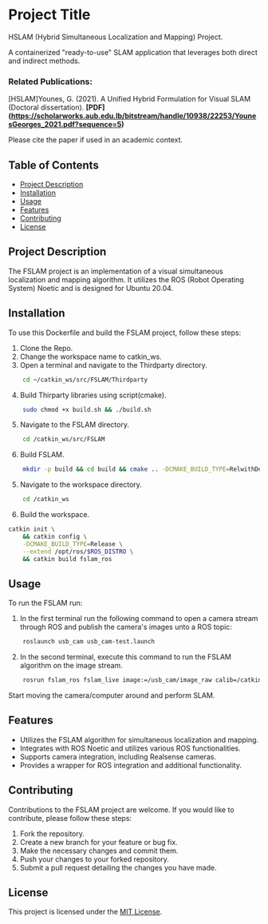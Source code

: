 # Project Title

HSLAM (Hybrid Simultaneous Localization and Mapping) Project.

A containerized "ready-to-use" SLAM application that leverages both direct and indirect methods.

### Related Publications:
[HSLAM]Younes, G. (2021). A Unified Hybrid Formulation for Visual SLAM (Doctoral dissertation).
**[PDF] (https://scholarworks.aub.edu.lb/bitstream/handle/10938/22253/YounesGeorges_2021.pdf?sequence=5)**

Please cite the paper if used in an academic context.

## Table of Contents

- [Project Description](#project-description)
- [Installation](#installation)
- [Usage](#usage)
- [Features](#features)
- [Contributing](#contributing)
- [License](#license)

## Project Description

The FSLAM project is an implementation of a visual simultaneous localization and mapping algorithm. 
It utilizes the ROS (Robot Operating System) Noetic and is designed for Ubuntu 20.04.



## Installation

To use this Dockerfile and build the FSLAM project, follow these steps:

1. Clone the Repo.
2. Change the workspace name to catkin_ws.
3. Open a terminal and navigate to the Thirdparty directory.
```bash
    cd ~/catkin_ws/src/FSLAM/Thirdparty
```
4. Build Thirparty libraries using script(cmake).
```bash
    sudo chmod +x build.sh && ./build.sh
```
5. Navigate to the FSLAM directory.
```bash
    cd /catkin_ws/src/FSLAM
```
6. Build FSLAM.
```bash
    mkdir -p build && cd build && cmake .. -DCMAKE_BUILD_TYPE=RelwithDebInfo && make -j 10
```
5. Navigate to the workspace directory.
```bash
    cd /catkin_ws
```
6. Build the workspace.
```bash
catkin init \
    && catkin config \
    -DCMAKE_BUILD_TYPE=Release \
    --extend /opt/ros/$ROS_DISTRO \
    && catkin build fslam_ros
```

## Usage

To run the FSLAM run:
1. In the first terminal run the following command to open a camera stream through ROS and publish the camera's images unto a ROS topic:
``` bash
    roslaunch usb_cam usb_cam-test.launch
```

2. In the second terminal, execute this command to run the FSLAM algorithm on the image stream.
``` bash
    rosrun fslam_ros fslam_live image:=/usb_cam/image_raw calib=/catkin_ws/src/res/camera.txt gamma=/catkin_ws/src/res/pcalib.txt vignette=/catkin_ws/src/res/vignette.png mode=0
```
Start moving the camera/computer around and perform SLAM.

## Features

- Utilizes the FSLAM algorithm for simultaneous localization and mapping.
- Integrates with ROS Noetic and utilizes various ROS functionalities.
- Supports camera integration, including Realsense cameras.
- Provides a wrapper for ROS integration and additional functionality.

## Contributing

Contributions to the FSLAM project are welcome. If you would like to contribute, please follow these steps:

1. Fork the repository.
2. Create a new branch for your feature or bug fix.
3. Make the necessary changes and commit them.
4. Push your changes to your forked repository.
5. Submit a pull request detailing the changes you have made.

## License
This project is licensed under the [MIT License](LICENSE).
